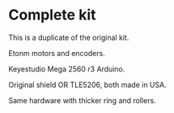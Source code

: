 # Complete kit

This is a duplicate of the original kit.

Etonm motors and encoders.

Keyestudio Mega 2560 r3 Arduino.

Original shield OR TLE5206, both made in USA.

Same hardware with thicker ring and rollers.